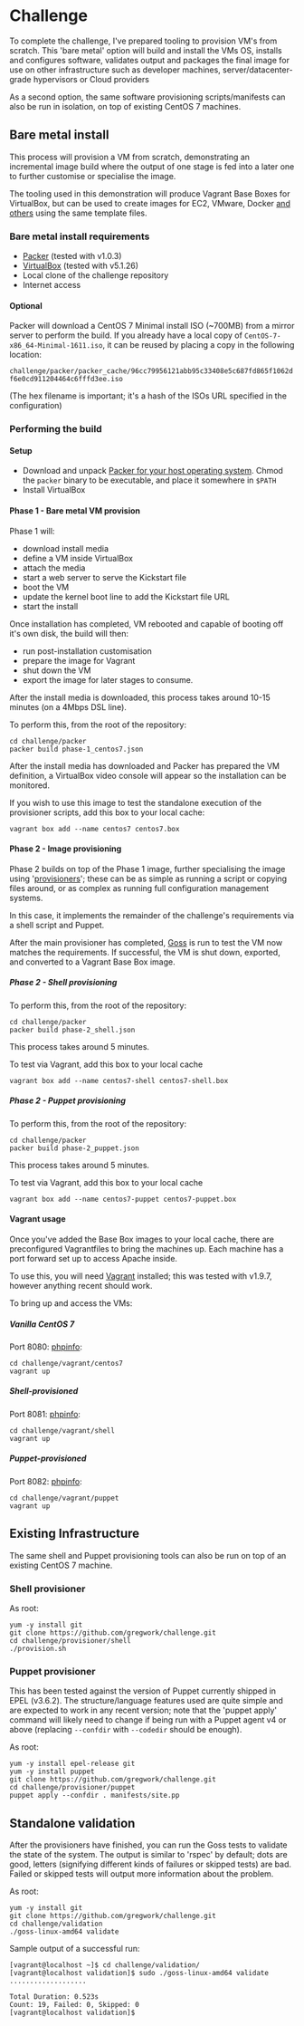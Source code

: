 # Challenge
To complete the challenge, I've prepared tooling to provision VM's from scratch.  This 'bare metal' option will build and install the VMs OS, installs and configures software, validates output and packages the final image for use on other infrastructure such as developer machines, server/datacenter-grade hypervisors or Cloud providers

As a second option, the same software provisioning scripts/manifests can also be run in isolation, on top of existing CentOS 7 machines.

## Bare metal install
This process will provision a VM from scratch, demonstrating an incremental image build where the output of one stage is fed into a later one to further customise or specialise the image.

The tooling used in this demonstration will produce Vagrant Base Boxes for VirtualBox, but can be used to create images for EC2, VMware, Docker [and others](https://www.packer.io/docs/builders/index.html) using the same template files.

### Bare metal install requirements
* [Packer](https://packer.io) (tested with v1.0.3)
* [VirtualBox](https://www.virtualbox.org) (tested with v5.1.26)
* Local clone of the challenge repository
* Internet access

#### Optional
Packer will download a CentOS 7 Minimal install ISO (~700MB) from a mirror server to perform the build.  If you already have a local copy of `CentOS-7-x86_64-Minimal-1611.iso`, it can be reused by placing a copy in the following location:

`challenge/packer/packer_cache/96cc79956121abb95c33408e5c687fd865f1062df6e0cd911204464c6fffd3ee.iso`

(The hex filename is important; it's a hash of the ISOs URL specified in the configuration)

### Performing the build
#### Setup
* Download and unpack [Packer for your host operating system](https://www.packer.io/downloads.html).  Chmod the `packer` binary to be executable, and place it somewhere in `$PATH`
* Install VirtualBox

#### Phase 1 - Bare metal VM provision
Phase 1 will:
* download install media
* define a VM inside VirtualBox
* attach the media
* start a web server to serve the Kickstart file
* boot the VM
* update the kernel boot line to add the Kickstart file URL
* start the install

Once installation has completed, VM rebooted and capable of booting off it's own disk, the build will then:
* run post-installation customisation
* prepare the image for Vagrant
* shut down the VM
* export the image for later stages to consume.

After the install media is downloaded, this process takes around 10-15 minutes (on a 4Mbps DSL line).

To perform this, from the root of the repository:

    cd challenge/packer
    packer build phase-1_centos7.json

After the install media has downloaded and Packer has prepared the VM definition, a VirtualBox video console will appear so the installation can be monitored.

If you wish to use this image to test the standalone execution of the provisioner scripts, add this box to your local cache:

    vagrant box add --name centos7 centos7.box

#### Phase 2 - Image provisioning
Phase 2 builds on top of the Phase 1 image, further specialising the image using '[provisioners](https://www.packer.io/docs/provisioners/index.html)'; these can be as simple as running a script or copying files around, or as complex as running full configuration management systems.

In this case, it implements the remainder of the challenge's requirements via a shell script and Puppet.

After the main provisioner has completed, [Goss](https://github.com/aelsabbahy/goss) is run to test the VM now matches the requirements.  If successful, the VM is shut down, exported, and converted to a Vagrant Base Box image.

##### Phase 2 - Shell provisioning
To perform this, from the root of the repository:

    cd challenge/packer
    packer build phase-2_shell.json

This process takes around 5 minutes.

To test via Vagrant, add this box to your local cache

    vagrant box add --name centos7-shell centos7-shell.box

##### Phase 2 - Puppet provisioning
To perform this, from the root of the repository:

    cd challenge/packer
    packer build phase-2_puppet.json

This process takes around 5 minutes.

To test via Vagrant, add this box to your local cache

    vagrant box add --name centos7-puppet centos7-puppet.box

#### Vagrant usage
Once you've added the Base Box images to your local cache, there are preconfigured Vagrantfiles to bring the machines up.  Each machine has a port forward set up to access Apache inside.

To use this, you will need [Vagrant](https://vagrantup.com) installed; this was tested with v1.9.7, however anything recent should work.

To bring up and access the VMs:

##### Vanilla CentOS 7
Port 8080: [phpinfo](http://localhost:8080/phpinfo.php):

    cd challenge/vagrant/centos7
    vagrant up

##### Shell-provisioned
Port 8081: [phpinfo](http://localhost:8081/phpinfo.php):

    cd challenge/vagrant/shell
    vagrant up

##### Puppet-provisioned
Port 8082: [phpinfo](http://localhost:8082/phpinfo.php):

    cd challenge/vagrant/puppet
    vagrant up

## Existing Infrastructure
The same shell and Puppet provisioning tools can also be run on top of an existing CentOS 7 machine.

### Shell provisioner
As root:

    yum -y install git
    git clone https://github.com/gregwork/challenge.git
    cd challenge/provisioner/shell
    ./provision.sh

### Puppet provisioner
This has been tested against the version of Puppet currently shipped in EPEL (v3.6.2).  The structure/language features used are quite simple and are expected to work in any recent version; note that the 'puppet apply' command will likely need to change if being run with a Puppet agent v4 or above (replacing `--confdir` with `--codedir` should be enough).

As root:

    yum -y install epel-release git
    yum -y install puppet
    git clone https://github.com/gregwork/challenge.git
    cd challenge/provisioner/puppet
    puppet apply --confdir . manifests/site.pp

## Standalone validation
After the provisioners have finished, you can run the Goss tests to validate the state of the system.  The output is similar to 'rspec' by default; dots are good, letters (signifying different kinds of failures or skipped tests) are bad.  Failed or skipped tests will output more information about the problem.

As root:

    yum -y install git
    git clone https://github.com/gregwork/challenge.git
    cd challenge/validation
    ./goss-linux-amd64 validate

Sample output of a successful run:

    [vagrant@localhost ~]$ cd challenge/validation/
    [vagrant@localhost validation]$ sudo ./goss-linux-amd64 validate
    ...................

    Total Duration: 0.523s
    Count: 19, Failed: 0, Skipped: 0
    [vagrant@localhost validation]$

